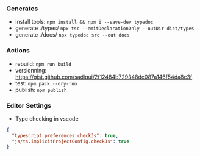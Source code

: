 ### Generates

- install tools: `npm install && npm i --save-dev typedoc`
- generate ./types/ `npx tsc --emitDeclarationOnly --outDir dist/types`
- generate ./docs/ `npx typedoc src --out docs`

### Actions

- rebuild: `npm run build`
- versionning: https://gist.github.com/sadiqui/2f12484b729348dc087a146f54da8c3f
- test: `npm pack --dry-run`
- publish: `npm publish`

### Editor Settings

- Type checking in vscode

```json
{
  "typescript.preferences.checkJs": true,
  "js/ts.implicitProjectConfig.checkJs": true
}
```
